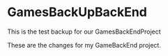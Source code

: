 # GamesBackUpBackEnd
This is the test backup for our GamesBackEndProject

These are the changes for my GameBackEnd project.
